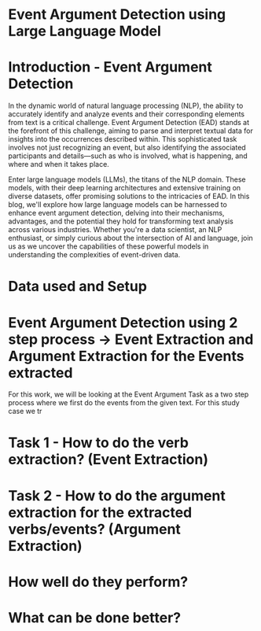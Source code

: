 # Event Argument Detection using Large Language Model 

# Introduction - Event Argument Detection

In the dynamic world of natural language processing (NLP), the ability to accurately identify and analyze events and their corresponding elements from text is a critical challenge. Event Argument Detection (EAD) stands at the forefront of this challenge, aiming to parse and interpret textual data for insights into the occurrences described within. This sophisticated task involves not just recognizing an event, but also identifying the associated participants and details—such as who is involved, what is happening, and where and when it takes place.

Enter large language models (LLMs), the titans of the NLP domain. These models, with their deep learning architectures and extensive training on diverse datasets, offer promising solutions to the intricacies of EAD. In this blog, we'll explore how large language models can be harnessed to enhance event argument detection, delving into their mechanisms, advantages, and the potential they hold for transforming text analysis across various industries. Whether you're a data scientist, an NLP enthusiast, or simply curious about the intersection of AI and language, join us as we uncover the capabilities of these powerful models in understanding the complexities of event-driven data.

# Data used and Setup

# Event Argument Detection using 2 step process -> Event Extraction and Argument Extraction for the Events extracted
For this work, we will be looking at the Event Argument Task as a two step process where we first do the events from the given text. For this study case we tr

# Task 1 - How to do the verb extraction? (Event Extraction)


# Task 2 - How to do the argument extraction for the extracted verbs/events? (Argument Extraction)


# How well do they perform?


# What can be done better?
